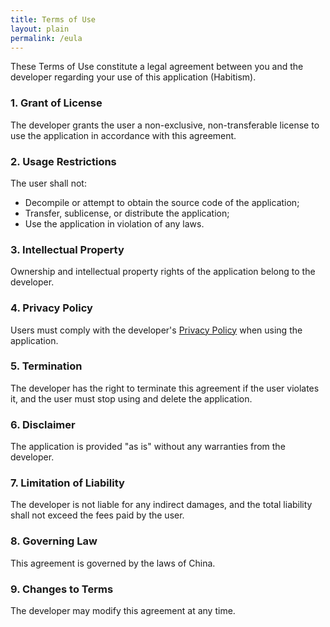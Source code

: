 ```yaml
---
title: Terms of Use
layout: plain
permalink: /eula
---
```


These Terms of Use constitute a legal agreement between you and the developer regarding your use of this application (Habitism).

### 1. Grant of License

The developer grants the user a non-exclusive, non-transferable license to use the application in accordance with this agreement.

### 2. Usage Restrictions

The user shall not:

- Decompile or attempt to obtain the source code of the application;
- Transfer, sublicense, or distribute the application;
- Use the application in violation of any laws.

### 3. Intellectual Property

Ownership and intellectual property rights of the application belong to the developer.

### 4. Privacy Policy

Users must comply with the developer's [Privacy Policy](/privacy) when using the application.

### 5. Termination

The developer has the right to terminate this agreement if the user violates it, and the user must stop using and delete the application.

### 6. Disclaimer

The application is provided "as is" without any warranties from the developer.

### 7. Limitation of Liability

The developer is not liable for any indirect damages, and the total liability shall not exceed the fees paid by the user.

### 8. Governing Law

This agreement is governed by the laws of China.

### 9. Changes to Terms

The developer may modify this agreement at any time.